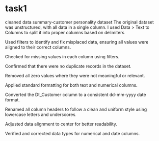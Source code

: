 # task1
cleaned data summary-customer personality dataset
The original dataset was unstructured, with all data in a single column. I used Data > Text to Columns to split it into proper columns based on delimiters.

Used filters to identify and fix misplaced data, ensuring all values were aligned to their correct columns.

Checked for missing values in each column using filters.

Confirmed that there were no duplicate records in the dataset.

Removed all zero values where they were not meaningful or relevant.

Applied standard formatting for both text and numerical columns.

Converted the Dt_Customer column to a consistent dd-mm-yyyy date format.

Renamed all column headers to follow a clean and uniform style using lowercase letters and underscores.

Adjusted data alignment to center for better readability.

Verified and corrected data types for numerical and date columns.
